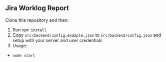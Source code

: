## Jira Worklog Report

Clone this repository and then:

1. Run `npm install`
2. Copy `src/backend/config.example.json` to `src/backend/config.json` and setup with your server and user credentials
3. Usage:
  - `node start`
